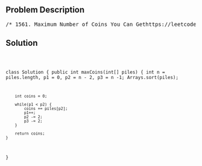 <!--
<style>
  body { font-family: Arial, sans-serif; }
  .container { max-width: 100%; margin: 0 auto; padding: 10px; }
  .comment-block { max-width: 30%; background-color: #f9f9f9; padding: 10px; border-left: 5px solid #ccc; overflow-wrap: break-word; white-space: pre-wrap; }
  .code-block { background-color: #f4f4f4; padding: 10px; border: 1px solid #ddd; overflow-wrap: break-word; white-space: pre-wrap; }
</style>
-->

<div class='container'>
<h2>Problem Description</h2>
<div class='comment-block'>
<pre>
/* 1561. Maximum Number of Coins You Can Gethttps://leetcode.com/problems/maximum-number-of-coins-you-can-get/description/There are 3n piles of coins of varying size,you and your friends will take piles of coins as follows:In each step, you will choose any 3 piles of coins (not necessarily consecutive).Of your choice, Alice will pick the pile with the maximum number of coins.You will pick the next pile with the maximum number of coins.Your friend Bob will pick the last pile.Repeat until there are no more piles of coins.Given an array of integers piles where piles[i] is the number of coins in the ith pile.Return the maximum number of coins that you can have.Example 1:Input: piles = [2,4,1,2,7,8]Output: 9Explanation: Choose the triplet (2, 7, 8),Alice Pick the pile with 8 coins,you the pile with 7 coins and Bob the last one.Choose the triplet (1, 2, 4), Alice Pick the pile with 4 coins,you the pile with 2 coins and Bob the last one.The maximum number of coins which you can have are: 7 + 2 = 9.On the other hand if we choose this arrangement (1, 2, 8), (2, 4, 7)you only get 2 + 4 = 6 coins which is not optimal.Example 2:Input: piles = [2,4,5]Output: 4Example 3:Input: piles = [9,8,7,6,5,1,2,3,4]Output: 18Constraints:3 <= piles.length <= 105piles.length % 3 == 01 <= piles[i] <= 104*/</pre>
</div>

<h2>Solution</h2>
<div class='code-block'>
<pre><code class='language-java'>

class Solution {
    public int maxCoins(int[] piles) {
        int n = piles.length, p1 = 0, p2 = n - 2, p3 = n -1;
        Arrays.sort(piles);

        int coins = 0;

        while(p1 < p2) {
            coins += piles[p2];
            p1++;
            p2 -= 2;
            p3 -= 2;
        }

        return coins;
    }
}
</code></pre>
</div>
</div>
